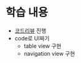 # 학습 내용

- [코드리뷰](https://github.com/yagom-academy/ios-number-baseball/pull/41) 진행
- code로 UI짜기
  - table view 구현
  - navigation view 구현